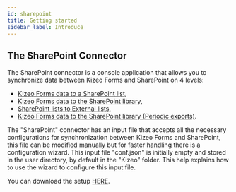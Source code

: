 ```yaml
---
id: sharepoint
title: Getting started
sidebar_label: Introduce
---
```


## The SharePoint Connector

The SharePoint connector is a console application that allows you to synchronize data between Kizeo
Forms and SharePoint on 4 levels:
- [Kizeo Forms data to a SharePoint list](sp-update-list.md),
- [Kizeo Forms data to the SharePoint library](sp-upload-files.md),
- [SharePoint lists to External lists](sp-update-kf-list.md),
- [Kizeo Forms data to the SharePoint library (Periodic exports)](sp-sheduled.md).

The "SharePoint" connector has an input file that accepts all the necessary configurations
for synchronization between Kizeo Forms and SharePoint, this file can be modified manually but for
faster handling there is a configuration wizard.
This input file "conf.json" is initially empty and stored in the user directory, by default in the "Kizeo" folder.
This help explains how to use the wizard to configure this input file.

You can download the setup [HERE](https://s3.eu-west-3.amazonaws.com/dw.kizeo.net/download/sharepoint/sharepoint_setup.msi).

